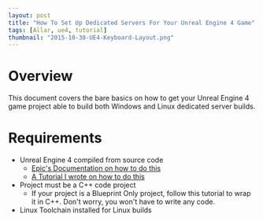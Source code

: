 ```yaml
---
layout: post
title: "How To Set Up Dedicated Servers For Your Unreal Engine 4 Game"
tags: [Allar, ue4, tutorial]
thumbnail: "2015-10-30-UE4-Keyboard-Layout.png"
---
```


# Overview

This document covers the bare basics on how to get your Unreal Engine 4 game project able to build both Windows and Linux dedicated server builds.

# Requirements

+ Unreal Engine 4 compiled from source code
	- [Epic's Documentation on how to do this](https://docs.unrealengine.com/latest/INT/Programming/Development/BuildingUnrealEngine/index.html)
	- [A Tutorial I wrote on how to do this](http://allarsblog.com/2014/09/25/Build-Source/)
+ Project must be a C++ code project
	- If your project is a Blueprint Only project, follow this tutorial to wrap it in C++. Don't worry, you won't have to write any code.
+ Linux Toolchain installed for Linux builds